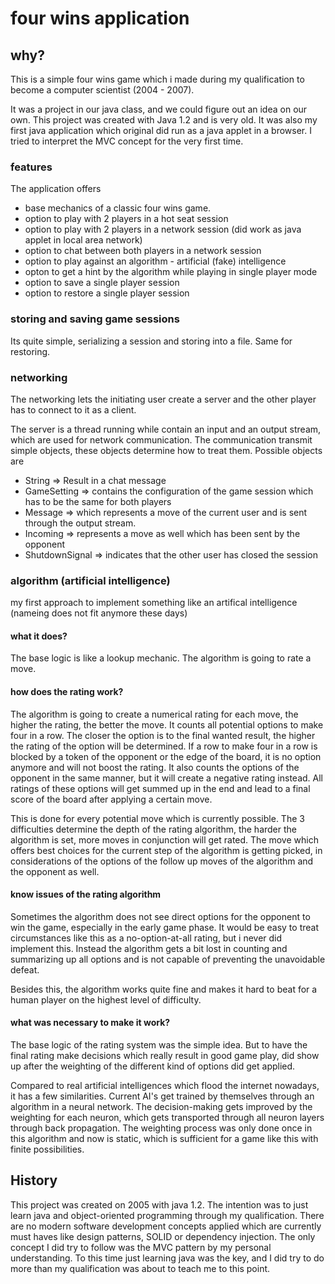 # four wins application

## why?

This is a simple four wins game which i made during my qualification to become a computer scientist (2004 - 2007).

It was a project in our java class, and we could figure out an idea on our own. This project was created with Java 1.2 and is very old.
It was also my first java application which original did run as a java applet in a browser. I tried to interpret the MVC concept for the very first time.

### features

The application offers
- base mechanics of a classic four wins game.
- option to play with 2 players in a hot seat session
- option to play with 2 players in a network session (did work as java applet in local area network)
- option to chat between both players in a network session
- option to play against an algorithm - artificial (fake) intelligence
- opton to get a hint by the algorithm while playing in single player mode
- option to save a single player session
- option to restore a single player session

### storing and saving game sessions

Its quite simple, serializing a session and storing into a file. Same for restoring.

### networking

The networking lets the initiating user create a server and the other player has to connect to it as a client.

The server is a thread running while contain an input and an output stream, which are used for network communication.
The communication transmit simple objects, these objects determine how to treat them.
Possible objects are
- String => Result in a chat message
- GameSetting => contains the configuration of the game session which has to be the same for both players
- Message => which represents a move of the current user and is sent through the output stream.
- Incoming => represents a move as well which has been sent by the opponent
- ShutdownSignal => indicates that the other user has closed the session


### algorithm (artificial intelligence)

my first approach to implement something like an artifical intelligence (nameing does not fit anymore these days)

#### what it does?

The base logic is like a lookup mechanic. The algorithm is going to rate a move.

#### how does the rating work?

The algorithm is going to create a numerical rating for each move, the higher the rating, the better the move.
It counts all potential options to make four in a row. The closer the option is to the final wanted result, the higher the rating of the option will be determined.
If a row to make four in a row is blocked by a token of the opponent or the edge of the board, it is no option anymore and will not boost the rating. 
It also counts the options of the opponent in the same manner, but it will create a negative rating instead.
All ratings of these options will get summed up in the end and lead to a final score of the board after applying a certain move.

This is done for every potential move which is currently possible. The 3 difficulties determine the depth of the rating algorithm, the harder the algorithm is set, more moves in conjunction will get rated.
The move which offers best choices for the current step of the algorithm is getting picked, in considerations of the options of the follow up moves of the algorithm and the opponent as well.

#### know issues of the rating algorithm

Sometimes the algorithm does not see direct options for the opponent to win the game, especially in the early game phase.
It would be easy to treat circumstances like this as a no-option-at-all rating, but i never did implement this.
Instead the algorithm gets a bit lost in counting and summarizing up all options and is not capable of preventing the unavoidable defeat.

Besides this, the algorithm works quite fine and makes it hard to beat for a human player on the highest level of difficulty.

#### what was necessary to make it work?

The base logic of the rating system was the simple idea. But to have the final rating make decisions which really result in good game play, did show up after the weighting of the different kind of options did get applied.

Compared to real artificial intelligences which flood the internet nowadays, it has a few similarities.
Current AI's get trained by themselves through an algorithm in a neural network. The decision-making gets improved by the weighting for each neuron, which gets transported through all neuron layers through back propagation.
The weighting process was only done once in this algorithm and now is static, which is sufficient for a game like this with finite possibilities.

## History

This project was created on 2005 with java 1.2. The intention was to just learn java and object-oriented programming through my qualification.
There are no modern software development concepts applied which are currently must haves like design patterns, SOLID or dependency injection.
The only concept I did try to follow was the MVC pattern by my personal understanding. To this time just learning java was the key, and I did try to do more than my qualification was about to teach me to this point.
